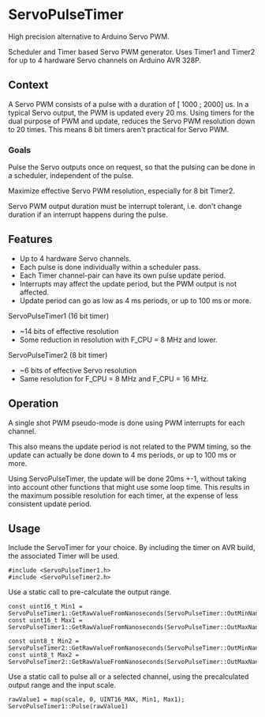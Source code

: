 # ServoPulseTimer
High precision alternative to Arduino Servo PWM.

Scheduler and Timer based Servo PWM generator. Uses Timer1 and Timer2 for up to 4 hardware Servo channels on Arduino AVR 328P.

## Context
A Servo PWM consists of a pulse with a duration of [ 1000 ; 2000] us. In a typical Servo output, the PWM is updated every 20 ms. Using timers for the dual purpose of PWM and update, reduces the Servo PWM resolution down to 20 times. This means 8 bit timers aren't practical for Servo PWM.

### Goals
Pulse the Servo outputs once on request, so that the pulsing can be done in a scheduler, independent of the pulse.

Maximize effective Servo PWM resolution, especially for 8 bit Timer2.

Servo PWM output duration must be interrupt tolerant, i.e. don't change duration if an interrupt happens during the pulse.

## Features

- Up to 4 hardware Servo channels.
- Each pulse is done individually within a scheduler pass.
- Each Timer channel-pair can have its own pulse update period.
- Interrupts may affect the update period, but the PWM output is not affected.
- Update period can go as low as 4 ms periods, or up to 100 ms or more.

ServoPulseTimer1 (16 bit timer)
- ~14 bits of effective resolution
- Some reduction in resolution with F_CPU = 8 MHz and lower.

ServoPulseTimer2 (8 bit timer)
- ~6 bits of effective Servo resolution
- Same resolution for F_CPU = 8 MHz and F_CPU = 16 MHz.

## Operation

A single shot PWM pseudo-mode is done using PWM interrupts for each channel.

This also means the update period is not related to the PWM timing, so the update can actually be done down to 4 ms periods, or up to 100 ms or more.

Using ServoPulseTimer, the update will be done 20ms +-1, without taking into account other functions that might use some loop time. This results in the maximum possible resolution for each timer, at the expense of less consistent update period.


## Usage

Include the ServoTimer for your choice. By including the timer on AVR build, the associated Timer will be used.

    #include <ServoPulseTimer1.h>
    #include <ServoPulseTimer2.h>

Use a static call to pre-calculate the output range.
  
    const uint16_t Min1 = ServoPulseTimer1::GetRawValueFromNanoseconds(ServoPulseTimer::OutMinNanos);
    const uint16_t Max1 = ServoPulseTimer1::GetRawValueFromNanoseconds(ServoPulseTimer::OutMaxNanos);

    const uint8_t Min2 = ServoPulseTimer2::GetRawValueFromNanoseconds(ServoPulseTimer::OutMinNanos);
    const uint8_t Max2 = ServoPulseTimer2::GetRawValueFromNanoseconds(ServoPulseTimer::OutMaxNanos);
  
Use a static call to pulse all or a selected channel, using the precalculated output range and the input scale.

    rawValue1 = map(scale, 0, UINT16_MAX, Min1, Max1);
    ServoPulseTimer1::Pulse(rawValue1)
